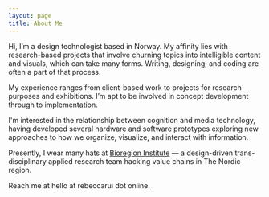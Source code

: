 ```yaml
---
layout: page
title: About Me
---
```


Hi, I’m a design technologist based in Norway. My affinity lies with research-based projects that involve churning topics into intelligible content and visuals, which can take many forms. Writing, designing, and coding are often a part of that process.

<!-- Writing is an activity through which I think, and designing is how ideas take shape. I see coding not only as a means for creative output but as a form of practical engagement through which theoretical understanding can emerge. -->


My experience ranges from client-based work to projects for research purposes and exhibitions. I’m apt to be involved in concept development through to implementation.

I'm interested in the relationship between cognition and media technology, having developed several hardware and software prototypes exploring new approaches to how we organize, visualize, and interact with information.

Presently, I wear many hats at [Bioregion Institute](https://bioregion.institute/) — a design-driven trans-disciplinary applied research team hacking value chains in The Nordic region.

Reach me at hello at rebeccarui dot online.

<!-- <div style="padding:56.25% 0 0 0;position:relative;"><iframe src="https://player.vimeo.com/video/191818024?h=ce3cfce55b" style="position:absolute;top:0;left:0;width:100%;height:100%;" frameborder="0" allow="autoplay; fullscreen; picture-in-picture" allowfullscreen></iframe></div><script src="https://player.vimeo.com/api/player.js"></script> -->
